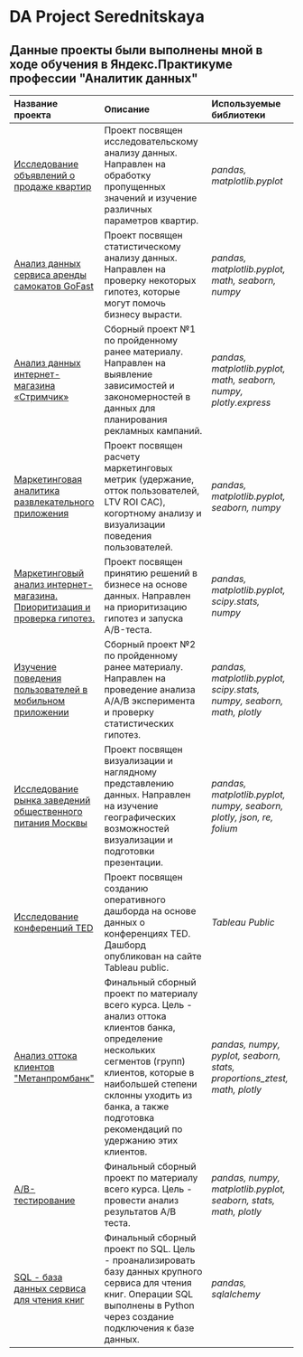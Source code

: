 # DA Project Serednitskaya

## Данные проекты были выполнены мной в ходе обучения в Яндекс.Практикуме профессии "Аналитик данных"

| Название проекта | Описание | Используемые библиотеки | 
| :---------------------- | :---------------------- | :---------------------- |
| [Исследование объявлений о продаже квартир](https://github.com/BandoAnna/DA-Project/tree/main/01%20Исследовательский%20анализ%20данных) | Проект посвящен исследовательскому анализу данных. Направлен на обработку пропущенных значений и изучение различных параметров квартир.| *pandas, matplotlib.pyplot* |
| [Анализ данных сервиса аренды самокатов GoFast](https://github.com/BandoAnna/DA-Project/tree/main/02%20Статистический%20анализ%20данных) | Проект посвящен статистическому анализу данных. Направлен на проверку некоторых гипотез, которые могут помочь бизнесу вырасти.| *pandas, matplotlib.pyplot, math, seaborn, numpy* |
| [Анализ данных интернет-магазина «Стримчик»](https://github.com/BandoAnna/DA-Project/tree/main/03%20Сборный%20проект%201) | Сборный проект №1 по пройденному ранее материалу. Направлен на выявление зависимостей и закономерностей в данных для планирования рекламных кампаний.| *pandas, matplotlib.pyplot, math, seaborn, numpy, plotly.express* |
| [Маркетинговая аналитика развлекательного приложения](https://github.com/BandoAnna/DA-Project/tree/main/04%20Анализ%20бизнес%20показателей) | Проект посвящен расчету маркетинговых метрик (удержание, отток пользователей, LTV ROI CAC), когортному анализу и визуализации поведения пользователей.| *pandas, matplotlib.pyplot, seaborn, numpy* |
| [Маркетинговый анализ интернет-магазина. Приоритизация и проверка гипотез.](https://github.com/BandoAnna/DA-Project/tree/main/05%20Принятие%20решений%20в%20бизнесе) | Проект посвящен принятию решений в бизнесе на основе данных. Направлен на приоритизацию гипотез и запуска A/B-теста.| *pandas, matplotlib.pyplot, scipy.stats, numpy* | 
| [Изучение поведения пользователей в мобильном приложении](https://github.com/BandoAnna/DA-Project/tree/main/06%20Сборный%20проект%202) | Сборный проект №2 по пройденному ранее материалу. Направлен на проведение анализа A/A/B эксперимента и проверку статистических гипотез.| *pandas, matplotlib.pyplot, scipy.stats, numpy, seaborn, math, plotly* | 
| [Исследование рынка заведений общественного питания Москвы](https://github.com/BandoAnna/DA-Project/tree/main/07%20Как%20рассказать%20историю%20с%20помощью%20данных) | Проект посвящен визуализации и наглядному представлению данных. Направлен на изучение географических возможностей визуализации и подготовки презентации.| *pandas, matplotlib.pyplot, numpy, seaborn, plotly, json, re, folium* | 
| [Исследование конференций TED](https://github.com/BandoAnna/DA-Project/tree/main/08%20Построение%20дашбордов) | Проект посвящен созданию оперативного дашборда на основе данных о конференциях TED. Дашборд опубликован на сайте Tableau public.| *Tableau Public* |
| [Анализ оттока клиентов "Метанпромбанк"](https://github.com/BandoAnna/DA-Project/tree/main/09%20Выпускной%20проект%20(Банк%2Bдашборд%20и%20презентация)) | Финальный сборный проект по материалу всего курса. Цель - анализ оттока клиентов банка, определение нескольких сегментов (групп) клиентов, которые в наибольшей степени склонны уходить из банка, а также подготовка рекомендаций по удержанию этих клиентов.| *pandas, numpy, pyplot, seaborn, stats, proportions_ztest, math, plotly* |
| [A/B-тестирование](https://github.com/BandoAnna/DA-Project/tree/main/10%20Выпускной%20проект%20(АВ-тест)) | Финальный сборный проект по материалу всего курса. Цель - провести анализ результатов A/B теста.| *pandas, numpy, matplotlib.pyplot, seaborn, stats, math, plotly* |
| [SQL - база данных сервиса для чтения книг](https://github.com/BandoAnna/DA-Project/tree/main/11%20Выпускной%20проект%20(SQL)) | Финальный сборный проект по SQL. Цель - проанализировать базу данных крупного сервиса для чтения книг. Операции SQL выполнены в Python через создание подключения к базе данных.| *pandas, sqlalchemy* |
